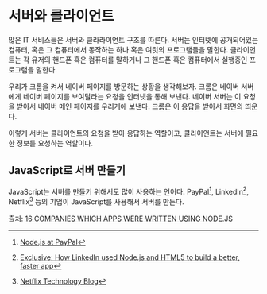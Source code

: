 # 서버와 클라이언트

많은 IT 서비스들은 서버와 클라라이언트 구조를 따른다.
서버는 인터넷에 공개되어있는 컴퓨터, 혹은 그 컴퓨터에서 동작하는 하나 혹은 여럿의 프로그램들을 말한다.
클라이언트는 각 유저의 핸드폰 혹은 컴퓨터를 말하거나 그 핸드폰 혹은 컴퓨터에서 실행중인 프로그램을 말한다.

우리가 크롬을 켜서 네이버 페이지를 방문하는 상황을 생각해보자.
크롬은 네이버 서버에게 네이버 페이지를 보여달라는 요청을 인터넷을 통해 보낸다.
네이버 서버는 이 요청을 받아서 네이버 메인 페이지를 우리게에 보낸다.
크롬은 이 응답을 받아서 화면의 띄운다.

이렇게 서버는 클라이언트의 요청을 받아 응답하는 역할이고, 클라이언트는 서버에 필요한 정보를 요청하는 역할이다.

## JavaScript로 서버 만들기

JavaScript는 서버를 만들기 위해서도 많이 사용하는 언어다. PayPal[^1], LinkedIn[^2], Netflix[^3] 등의 기업이 JavaScript를 사용해서 서버를 만든다.

출처: [16 COMPANIES WHICH APPS WERE WRITTEN USING NODE.JS](https://softwarebrothers.co/blog/companies-that-use-node-js/)
 
[^1]: [Node.js at PayPal](https://medium.com/paypal-engineering/node-js-at-paypal-4e2d1d08ce4f)

[^2]: [Exclusive: How LinkedIn used Node.js and HTML5 to build a better, faster app](https://venturebeat.com/2011/08/16/linkedin-node/)

[^3]: [Netflix Technology Blog](https://medium.com/netflix-techblog/search?q=node)


